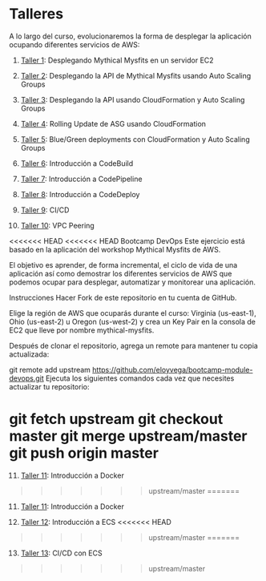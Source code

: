 # Talleres

A lo largo del curso, evolucionaremos la forma de desplegar la aplicación ocupando diferentes servicios de AWS:

1. [Taller 1](./01/README.md): Desplegando Mythical Mysfits en un servidor EC2

2. [Taller 2](./02/README.md): Desplegando la API de Mythical Mysfits usando Auto Scaling Groups

3. [Taller 3](./03/README.md): Desplegando la API usando CloudFormation y Auto Scaling Groups

4. [Taller 4](./04/README.md): Rolling Update de ASG usando CloudFormation

5. [Taller 5](./05/README.md): Blue/Green deployments con CloudFormation y Auto Scaling Groups

6. [Taller 6](./06/README.md): Introducción a CodeBuild

7. [Taller 7](./07/README.md): Introducción a CodePipeline

8. [Taller 8](./08/README.md): Introducción a CodeDeploy

9. [Taller 9](./09/README.md): CI/CD

10. [Taller 10](./10/README.md): VPC Peering

<<<<<<< HEAD
<<<<<<< HEAD
Bootcamp DevOps
Este ejercicio está basado en la aplicación del workshop Mythical Mysfits de AWS.

El objetivo es aprender, de forma incremental, el ciclo de vida de una aplicación así como demostrar los diferentes servicios de AWS que podemos ocupar para desplegar, automatizar y monitorear una aplicación.

Instrucciones
Hacer Fork de este repositorio en tu cuenta de GitHub.

Elige la región de AWS que ocuparás durante el curso: Virginia (us-east-1), Ohio (us-east-2) u Oregon (us-west-2) y crea un Key Pair en la consola de EC2 que lleve por nombre mythical-mysfits.

Después de clonar el repositorio, agrega un remote para mantener tu copia actualizada:

git remote add upstream https://github.com/eloyvega/bootcamp-module-devops.git
Ejecuta los siguientes comandos cada vez que necesites actualizar tu repositorio:

git fetch upstream
git checkout master
git merge upstream/master
git push origin master
=======
11. [Taller 11](./11/README.md): Introducción a Docker
>>>>>>> upstream/master
=======
11. [Taller 11](./11/README.md): Introducción a Docker

12. [Taller 12](./12/README.md): Introducción a ECS
<<<<<<< HEAD
>>>>>>> upstream/master
=======

13. [Taller 13](./13/README.md): CI/CD con ECS
>>>>>>> upstream/master
